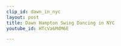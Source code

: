 ```yaml
---
clip_id: dawn_in_nyc
layout: post
title: Dawn Hampton Swing Dancing in NYC
youtube_id: HTcVa6MdM6E

---
```


